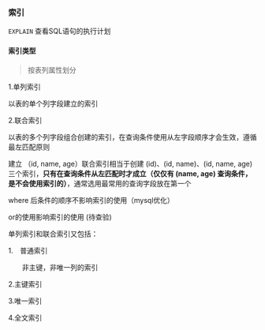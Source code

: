 ### 索引

`EXPLAIN` 查看SQL语句的执行计划

#### 索引类型

> 按表列属性划分

1.单列索引

以表的单个列字段建立的索引

2.联合索引

以表的多个列字段组合创建的索引，在查询条件使用从左字段顺序才会生效，遵循最左匹配原则

建立 （id, name, age）联合索引相当于创建 (id)、(id, name)、(id, name, age) 三个索引，**只有在查询条件从左匹配时才成立（仅仅有 (name, age) 查询条件，是不会使用索引的）**，通常选用最常用的查询字段放在第一个

where 后条件的顺序不影响索引的使用（mysql优化）

or的使用影响索引的使用 (待查验)



单列索引和联合索引又包括：

1.　普通索引

　　非主键，非唯一列的索引

2.主键索引

3.唯一索引

4.全文索引



